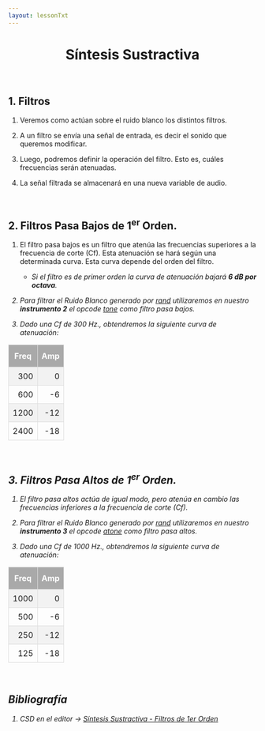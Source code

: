 ```yaml
---
layout: lessonTxt
---
```


# <center> Síntesis Sustractiva </center>

<br>

## 1. Filtros

1. Veremos como actúan sobre el ruido blanco los distintos filtros.

2. A un filtro se envía una señal de entrada, es decir el sonido que queremos modificar. 

3. Luego, podremos definir la operación del filtro. Esto es, cuáles frecuencias serán atenuadas. 

4. La señal filtrada se almacenará en una nueva variable de audio.

<br>

## 2. Filtros Pasa Bajos de 1<sup>er</sup> Orden.

1. El filtro pasa bajos es un filtro que atenúa las frecuencias superiores a la frecuencia de corte (Cf). Esta atenuación se hará según una determinada curva. Esta curva depende del orden del filtro.
      
      - <i>Si el filtro es de primer orden la curva de atenuación bajará <b>6 dB por octava</b><i>. 

2. Para filtrar el Ruido Blanco generado por <a href="http://www.csounds.com/manual/html/rand.html"><i>rand</i></a> utilizaremos en nuestro <b>instrumento 2</b> el opcode <a href="http://www.csounds.com/manual/html/tone.html"><i>tone</i></a> como filtro pasa bajos. 

3. Dado una Cf de 300 Hz., obtendremos  la siguiente curva de atenuación:


<style>
#atenuacion {
    border-collapse: collapse;
    margin-left: auto;
    margin-right: auto;
}

#atenuacion td, #atenuacion th {
    border: 1px solid #ddd;
    padding: 8px;
    text-align: right;

}

#atenuacion tr:nth-child(even){background-color: #f2f2f2;}

#atenuacion tr:hover {background-color: #ddd;}

#atenuacion th {
    padding-top: 12px;
    padding-bottom: 12px;
    text-align: center;
    background-color: #A9A9A9;
    color: white;
}
</style>

<table id="atenuacion">
  <tr>
    <th>Freq</th>
    <th>Amp</th>
  </tr>
  <tr>
    <td>300</td>
    <td>0</td>
  </tr>
    <tr>
    <td>600</td>
    <td>-6</td>
  </tr>
  <tr>
    <td>1200</td>
    <td>-12</td>
  </tr>
  <tr>
    <td>2400</td>
    <td>-18</td>
  </tr>

</table>



<br>

## 3. Filtros Pasa Altos de 1<sup>er</sup> Orden.

1. El filtro pasa altos actúa de igual modo, pero atenúa en cambio las frecuencias inferiores a la frecuencia de corte (Cf).

2. Para filtrar el Ruido Blanco generado por <a href="http://www.csounds.com/manual/html/rand.html"><i>rand</i></a> utilizaremos en nuestro <b>instrumento 3</b> el opcode <a href="http://www.csounds.com/manual/html/atone.html"><i>atone</i></a> como filtro pasa altos. 

3. Dado una Cf de 1000 Hz., obtendremos  la siguiente curva de atenuación:

<table id="atenuacion">
  <tr>
    <th>Freq</th>
    <th>Amp</th>
  </tr>
  <tr>
    <td>1000</td>
    <td>0</td>
  </tr>
    <tr>
    <td>500</td>
    <td>-6</td>
  </tr>
  <tr>
    <td>250</td>
    <td>-12</td>
  </tr>
  <tr>
    <td>125</td>
    <td>-18</td>
  </tr>
</table>

<br>

## Bibliografía

1. CSD en el editor -> <a href="{{site.baseurl}}/lessons/sintesis_aditiva/side_projects/sintesis_sustractiva/Capitulo1/sustractiva_1.2/sustractiva_1.2.csd">Síntesis Sustractiva - Filtros de 1er Orden</a>

<br>
